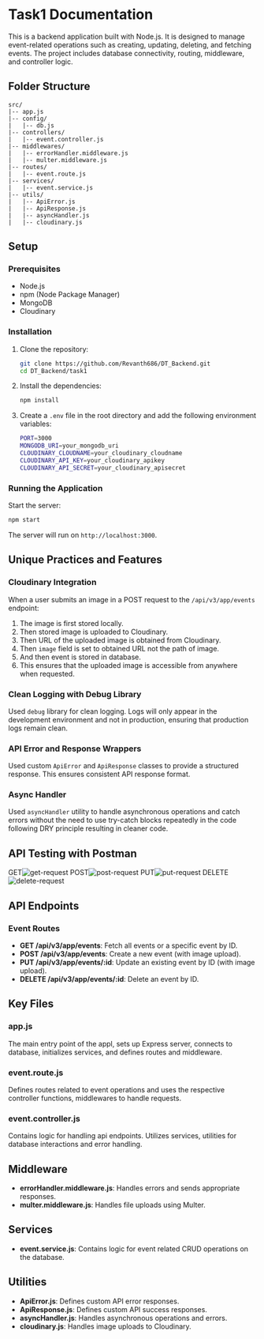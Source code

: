 # Task1 Documentation

This is a backend application built with Node.js. It is designed to manage event-related operations such as creating, updating, deleting, and fetching events. The project includes database connectivity, routing, middleware, and controller logic.

## Folder Structure

```
src/
|-- app.js
|-- config/
|   |-- db.js
|-- controllers/
|   |-- event.controller.js
|-- middlewares/
|   |-- errorHandler.middleware.js
|   |-- multer.middleware.js
|-- routes/
|   |-- event.route.js
|-- services/
|   |-- event.service.js
|-- utils/
|   |-- ApiError.js
|   |-- ApiResponse.js
|   |-- asyncHandler.js
|   |-- cloudinary.js
```

## Setup

### Prerequisites

- Node.js
- npm (Node Package Manager)
- MongoDB
- Cloudinary

### Installation

1. Clone the repository:

   ```sh
   git clone https://github.com/Revanth686/DT_Backend.git
   cd DT_Backend/task1
   ```

2. Install the dependencies:

   ```sh
   npm install
   ```

3. Create a `.env` file in the root directory and add the following environment variables:
   ```sh
   PORT=3000
   MONGODB_URI=your_mongodb_uri
   CLOUDINARY_CLOUDNAME=your_cloudinary_cloudname
   CLOUDINARY_API_KEY=your_cloudinary_apikey
   CLOUDINARY_API_SECRET=your_cloudinary_apisecret
   ```

### Running the Application

Start the server:

```sh
npm start
```

The server will run on `http://localhost:3000`.

## Unique Practices and Features

### Cloudinary Integration

When a user submits an image in a POST request to the `/api/v3/app/events` endpoint:

1. The image is first stored locally.
2. Then stored image is uploaded to Cloudinary.
3. Then URL of the uploaded image is obtained from Cloudinary.
4. Then `image` field is set to obtained URL not the path of image.
5. And then event is stored in database.
6. This ensures that the uploaded image is accessible from anywhere when requested.

### Clean Logging with Debug Library

Used `debug` library for clean logging. Logs will only appear in the development environment and not in production, ensuring that production logs remain clean.

### API Error and Response Wrappers

Used custom `ApiError` and `ApiResponse` classes to provide a structured response. This ensures consistent API response format.

### Async Handler

Used `asyncHandler` utility to handle asynchronous operations and catch errors without the need to use try-catch blocks repeatedly in the code following DRY principle resulting in cleaner code.

## API Testing with Postman

GET![get-request](./assets/get.png)
POST![post-request](./assets/post.png)
PUT![put-request](./assets/put.png)
DELETE![delete-request](./assets/delete.png)

## API Endpoints

### Event Routes

- **GET /api/v3/app/events**: Fetch all events or a specific event by ID.
- **POST /api/v3/app/events**: Create a new event (with image upload).
- **PUT /api/v3/app/events/:id**: Update an existing event by ID (with image upload).
- **DELETE /api/v3/app/events/:id**: Delete an event by ID.

## Key Files

### app.js

The main entry point of the appl, sets up Express server, connects to database, initializes services, and defines routes and middleware.

### event.route.js

Defines routes related to event operations and uses the respective controller functions, middlewares to handle requests.

### event.controller.js

Contains logic for handling api endpoints. Utilizes services, utilities for database interactions and error handling.

## Middleware

- **errorHandler.middleware.js**: Handles errors and sends appropriate responses.
- **multer.middleware.js**: Handles file uploads using Multer.

## Services

- **event.service.js**: Contains logic for event related CRUD operations on the database.

## Utilities

- **ApiError.js**: Defines custom API error responses.
- **ApiResponse.js**: Defines custom API success responses.
- **asyncHandler.js**: Handles asynchronous operations and errors.
- **cloudinary.js**: Handles image uploads to Cloudinary.
